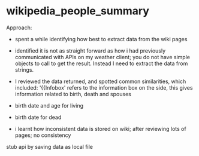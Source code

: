 # wikipedia_people_summary

Approach:

- spent a while identifying how best to extract data from the wiki pages
- identified it is not as straight forward as how i had previously communicated with APIs on my weather client; you do not have simple objects to call to get the result. Instead I need to extract the data from strings.
- I reviewed the data returned, and spotted common similarities, which included: '{{Infobox' refers to the information box on the side, this gives information related to birth, death and spouses
- birth date and age for living
- birth date for dead

- i learnt how inconsistent data is stored on wiki; after reviewing lots of pages; no consistency

stub api by saving data as local file
